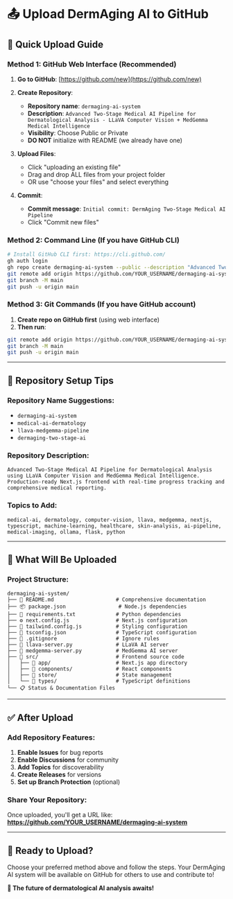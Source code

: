 # 📤 **Upload DermAging AI to GitHub**

## 🎯 **Quick Upload Guide**

### **Method 1: GitHub Web Interface (Recommended)**

1. **Go to GitHub**: [https://github.com/new](https://github.com/new)

2. **Create Repository**:
   - **Repository name**: `dermaging-ai-system`
   - **Description**: `Advanced Two-Stage Medical AI Pipeline for Dermatological Analysis - LLaVA Computer Vision + MedGemma Medical Intelligence`
   - **Visibility**: Choose Public or Private
   - **DO NOT** initialize with README (we already have one)

3. **Upload Files**:
   - Click "uploading an existing file"
   - Drag and drop ALL files from your project folder
   - OR use "choose your files" and select everything

4. **Commit**:
   - **Commit message**: `Initial commit: DermAging Two-Stage Medical AI Pipeline`
   - Click "Commit new files"

### **Method 2: Command Line (If you have GitHub CLI)**

```bash
# Install GitHub CLI first: https://cli.github.com/
gh auth login
gh repo create dermaging-ai-system --public --description "Advanced Two-Stage Medical AI Pipeline for Dermatological Analysis"
git remote add origin https://github.com/YOUR_USERNAME/dermaging-ai-system.git
git branch -M main
git push -u origin main
```

### **Method 3: Git Commands (If you have GitHub account)**

1. **Create repo on GitHub first** (using web interface)
2. **Then run**:
```bash
git remote add origin https://github.com/YOUR_USERNAME/dermaging-ai-system.git
git branch -M main
git push -u origin main
```

---

## 🎨 **Repository Setup Tips**

### **Repository Name Suggestions**:
- `dermaging-ai-system`
- `medical-ai-dermatology`
- `llava-medgemma-pipeline`
- `dermaging-two-stage-ai`

### **Repository Description**:
```
Advanced Two-Stage Medical AI Pipeline for Dermatological Analysis using LLaVA Computer Vision and MedGemma Medical Intelligence. Production-ready Next.js frontend with real-time progress tracking and comprehensive medical reporting.
```

### **Topics to Add**:
```
medical-ai, dermatology, computer-vision, llava, medgemma, nextjs, typescript, machine-learning, healthcare, skin-analysis, ai-pipeline, medical-imaging, ollama, flask, python
```

---

## 📂 **What Will Be Uploaded**

### **Project Structure**:
```
dermaging-ai-system/
├── 📄 README.md                    # Comprehensive documentation
├── 📦 package.json                 # Node.js dependencies
├── 🐍 requirements.txt             # Python dependencies
├── ⚙️ next.config.js               # Next.js configuration
├── 🎨 tailwind.config.js           # Styling configuration
├── 🔧 tsconfig.json                # TypeScript configuration
├── 🚫 .gitignore                   # Ignore rules
├── 🤖 llava-server.py              # LLaVA AI server
├── 🏥 medgemma-server.py           # MedGemma AI server
├── 📁 src/                         # Frontend source code
│   ├── 📁 app/                     # Next.js app directory
│   ├── 📁 components/              # React components
│   ├── 📁 store/                   # State management
│   └── 📁 types/                   # TypeScript definitions
└── 📋 Status & Documentation Files
```

---

## ✅ **After Upload**

### **Add Repository Features**:
1. **Enable Issues** for bug reports
2. **Enable Discussions** for community
3. **Add Topics** for discoverability
4. **Create Releases** for versions
5. **Set up Branch Protection** (optional)

### **Share Your Repository**:
Once uploaded, you'll get a URL like:
**https://github.com/YOUR_USERNAME/dermaging-ai-system**

---

## 🎯 **Ready to Upload?**

Choose your preferred method above and follow the steps. Your DermAging AI system will be available on GitHub for others to use and contribute to!

**🚀 The future of dermatological AI analysis awaits!** 